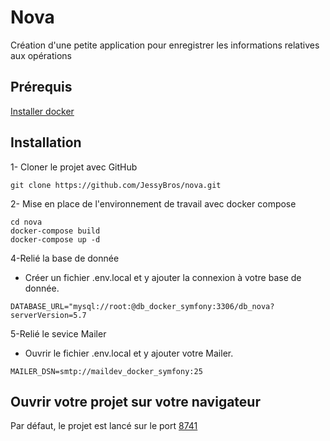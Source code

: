# Nova
Création d'une petite application pour enregistrer les informations relatives aux opérations

## Prérequis 
[Installer docker](https://docs.docker.com/get-docker/)

## Installation

1- Cloner le projet avec GitHub
<pre><code>git clone https://github.com/JessyBros/nova.git</code></pre>

2- Mise en place de l'environnement de travail avec docker compose
<pre><code>cd nova
docker-compose build
docker-compose up -d
</code></pre>

4-Relié la base de donnée

- Créer un fichier .env.local et y ajouter la connexion à votre base de donnée.
<pre><code>DATABASE_URL="mysql://root:@db_docker_symfony:3306/db_nova?serverVersion=5.7</code></pre>

5-Relié le sevice Mailer

- Ouvrir le fichier .env.local et y ajouter votre Mailer.
<pre><code>MAILER_DSN=smtp://maildev_docker_symfony:25</code></pre>


## Ouvrir votre projet sur votre navigateur

Par défaut, le projet est lancé sur le port [8741](http://127.0.0.1:8741/)
